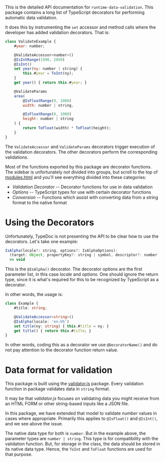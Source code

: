 This is the detailed API documentation for `runtime-data-validation`.  This package contains a long list of TypeScript decorators for performing automatic data validation.

It does this by instrumenting the `set` accessor and method calls where the developer has added validation decorators.  That is:

```js
class ValidateExample {
    #year: number;

    @ValidateAccessor<number>()
    @IsIntRange(1990, 2050)
    @IsInt()
    set year(ny: number | string) {
        this.#year = ToInt(ny);
    }
    get year() { return this.#year; }

    @ValidateParams
    area(
        @IsFloatRange(0, 1000)
        width: number | string,

        @IsFloatRange(0, 1000)
        height: number | string
    ) {
        return ToFloat(width) * ToFloat(height);
    }
}
```

The `ValidateAccessor` and `ValidateParams` decorators trigger execution of the validation decorators.  The other decorators perform the corresponding validations.

Most of the functions exported by this package are decorator functions.  The sidebar is unfortunately not divided into groups, but scroll to the top of [modules.html](modules.html) and you'll see everything divided into these categories:

* _Validation Decorator_ -- Decorator functions for use in data validation
* _Options_ -- TypeScript types for use with certain decorator functions
* _Conversion_ -- Functions which assist with converting data from a string format to the native format

# Using the Decorators

Unfortunately, TypeDoc is not presenting the API to be clear how to use the decorators.  Let's take one example:

```js
IsAlpha(locale?: string, options?: IsAlphaOptions):
  (target: Object, propertyKey?: string | symbol, descriptor?: number | PropertyDescriptor)
  => void
```

This is the `@IsAlpha()` decorator.  The decorator options are the first  parameter list, in this case _locale_ and _options_.  One should ignore the return type, since it is what's required for this to be recognized by TypeScript as a decorator.

In other words, the usage is:

```ts
class Example {
    #title: string;

    @ValidateAccessor<string>()
    @IsAlpha(locale: 'en-US')
    set title(ny: string) { this.#title = ny; }
    get title() { return this.#title; }
}
```

In other words, coding this as a decorator we use `@DecoratorName()` and do not pay attention to the decorator function return value.

# Data format for validation

This package is built using the [validator.js](https://www.npmjs.com/package/validator) package.  Every validation function in package validates data in `string` format.

It may be that _validator.js_ focuses on validating data you might receive from an HTML FORM or other string-based inputs like a JSON file.

In this package, we have extended that model to validate _number_ values in cases where appropriate.  Primarily this applies to `@IsFloat()` and `@IsInt()`, and we see above the issue.

The native data type for both is `number`.  But in the example above, the parameter types are `number | string`.  This type is for compatibility with the validation function.  But, for storage in the class, the data should be stored in its native data type.  Hence, the `ToInt` and `ToFloat` functions are used for that purpose.



